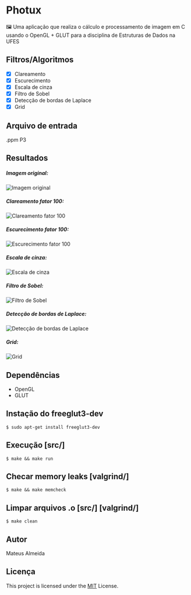 # Photux

🖼️ Uma aplicação que realiza o cálculo e processamento de imagem em C usando o OpenGL + GLUT para a disciplina de Estruturas de Dados na UFES

## Filtros/Algoritmos

- [x] Clareamento
- [x] Escurecimento
- [x] Escala de cinza
- [x] Filtro de Sobel
- [x] Detecção de bordas de Laplace
- [x] Grid

## Arquivo de entrada

<img>.ppm P3

## Resultados

##### Imagem original:

![Imagem original](https://imgur.com/2ICEHXO.png)

##### Clareamento fator 100:
![Clareamento fator 100](https://imgur.com/GLsIc6O.png)

##### Escurecimento fator 100:
![Escurecimento fator 100](https://imgur.com/5ov17Dn.png)

##### Escala de cinza:
![Escala de cinza](https://imgur.com/gHTm6JZ.png)

##### Filtro de Sobel:
![Filtro de Sobel](https://imgur.com/APjZ1RA.png)

##### Detecção de bordas de Laplace:
![Detecção de bordas de Laplace](https://imgur.com/n41trOr.png)

##### Grid:
![Grid](https://imgur.com/vfE3p0B.png)

## Dependências

 - OpenGL
 - GLUT

## Instação do freeglut3-dev

```$ sudo apt-get install freeglut3-dev```

## Execução [src/]

```$ make && make run```

## Checar memory leaks [valgrind/]

```$ make && make memcheck```

## Limpar arquivos .o [src/] [valgrind/]
 
```$ make clean```

## Autor

Mateus Almeida

## Licença

This project is licensed under the [MIT](https://github.com/imsouza/photux/blob/main/LICENSE) License.